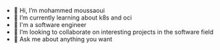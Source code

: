 - 👋 Hi, I’m mohammed moussaoui 
- 🌱 I’m currently learning about k8s and oci
- 💬 I'm a software engineer
- 👯 I’m looking to collaborate on interesting projects in the software field
- 💬 Ask me about anything you want

<!---
webdmoussaoui/webdmoussaoui is a ✨ special ✨ repository because its `README.md` (this file) appears on your GitHub profile.
You can click the Preview link to take a look at your changes.
--->
